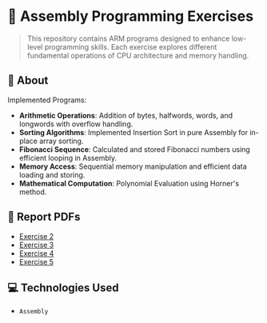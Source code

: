 # 📌 Assembly Programming Exercises
> This repository contains ARM programs designed to enhance low-level programming skills. Each exercise explores different fundamental operations of CPU architecture and memory handling.

## 📜 About
Implemented Programs:

- **Arithmetic Operations**: Addition of bytes, halfwords, words, and longwords with overflow handling.
- **Sorting Algorithms**: Implemented Insertion Sort in pure Assembly for in-place array sorting.
- **Fibonacci Sequence**: Calculated and stored Fibonacci numbers using efficient looping in Assembly.
- **Memory Access**: Sequential memory manipulation and efficient data loading and storing.
- **Mathematical Computation**: Polynomial Evaluation using Horner's method.

## 📑 Report PDFs
- [Exercise 2](https://github.com/alex-xiarchos/ceid-assembly/blob/main/Exercise%202.pdf)
- [Exercise 3](https://github.com/alex-xiarchos/ceid-assembly/blob/main/Exercise%203.pdf)
- [Exercise 4](https://github.com/alex-xiarchos/ceid-assembly/blob/main/Exercise%204.pdf)
- [Exercise 5](https://github.com/alex-xiarchos/ceid-assembly/blob/main/Exercise%205.pdf)


## 💻 Technologies Used
- `Assembly`
